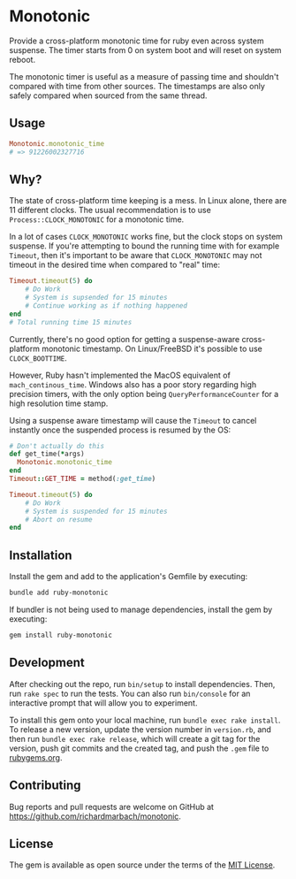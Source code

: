 # Monotonic

Provide a cross-platform monotonic time for ruby even across system suspense.
The timer starts from 0 on system boot and will reset on system reboot.

The monotonic timer is useful as a measure of passing time and shouldn't compared with time from other sources.
The timestamps are also only safely compared when sourced from the same thread.

## Usage

```ruby
Monotonic.monotonic_time
# => 91226002327716
```

## Why?

The state of cross-platform time keeping is a mess. 
In Linux alone, there are 11 different clocks.
The usual recommendation is to use `Process::CLOCK_MONOTONIC` for a monotonic time. 

In a lot of cases `CLOCK_MONOTONIC` works fine, but the clock stops on system suspense.
If you're attempting to bound the running time with for example `Timeout`, then it's important to be aware that `CLOCK_MONOTONIC` may not timeout in the desired time when compared to "real" time:

```ruby
Timeout.timeout(5) do
    # Do Work
    # System is supsended for 15 minutes
    # Continue working as if nothing happened
end
# Total running time 15 minutes
```

Currently, there's no good option for getting a suspense-aware cross-platform monotonic timestamp. 
On Linux/FreeBSD it's possible to use `CLOCK_BOOTTIME`.

However, Ruby hasn't implemented the MacOS equivalent of `mach_continous_time`.
Windows also has a poor story regarding high precision timers, with the only option being `QueryPerformanceCounter` for a high resolution time stamp.

Using a suspense aware timestamp will cause the `Timeout` to cancel instantly once the suspended process is resumed by the OS:

```ruby
# Don't actually do this
def get_time(*args)
  Monotonic.monotonic_time
end
Timeout::GET_TIME = method(:get_time)

Timeout.timeout(5) do
    # Do Work
    # System is suspended for 15 minutes
    # Abort on resume
end
```

## Installation

Install the gem and add to the application's Gemfile by executing:

```bash
bundle add ruby-monotonic
```

If bundler is not being used to manage dependencies, install the gem by executing:

```bash
gem install ruby-monotonic
```

## Development

After checking out the repo, run `bin/setup` to install dependencies. Then, run `rake spec` to run the tests. You can also run `bin/console` for an interactive prompt that will allow you to experiment.

To install this gem onto your local machine, run `bundle exec rake install`. To release a new version, update the version number in `version.rb`, and then run `bundle exec rake release`, which will create a git tag for the version, push git commits and the created tag, and push the `.gem` file to [rubygems.org](https://rubygems.org).

## Contributing

Bug reports and pull requests are welcome on GitHub at https://github.com/richardmarbach/monotonic.

## License

The gem is available as open source under the terms of the [MIT License](https://opensource.org/licenses/MIT).

